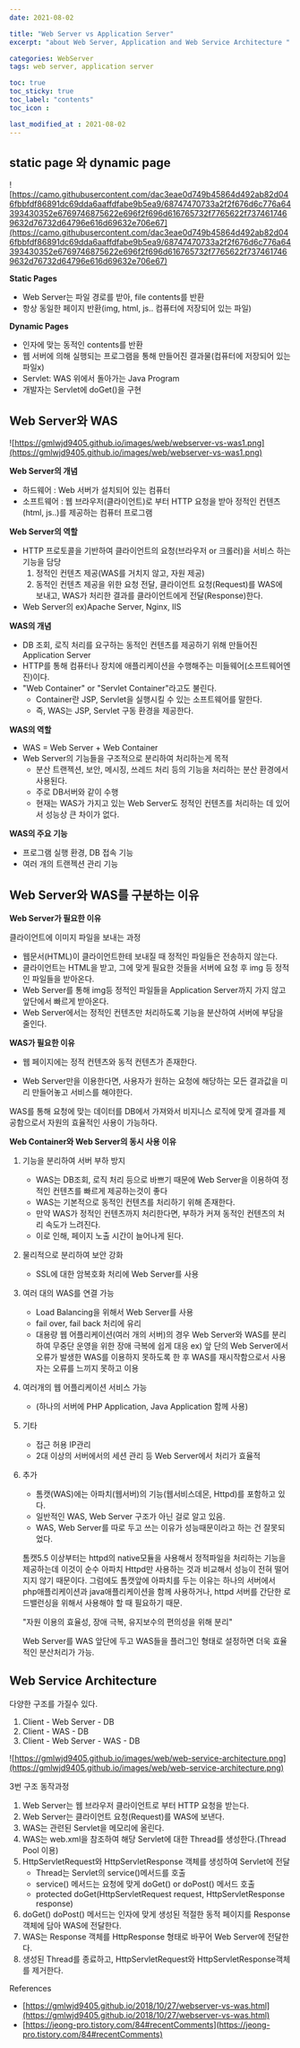 ```yaml
---
date: 2021-08-02

title: "Web Server vs Application Server"
excerpt: "about Web Server, Application and Web Service Architecture "

categories: WebServer
tags: web server, application server

toc: true  
toc_sticky: true
toc_label: "contents"
toc_icon : 

last_modified_at : 2021-08-02
---
```



## static page 와 dynamic page

![https://camo.githubusercontent.com/dac3eae0d749b45864d492ab82d046fbbfdf86891dc69dda6aaffdfabe9b5ea9/68747470733a2f2f676d6c776a64393430352e6769746875622e696f2f696d616765732f7765622f7374617469632d76732d64796e616d69632e706e67](https://camo.githubusercontent.com/dac3eae0d749b45864d492ab82d046fbbfdf86891dc69dda6aaffdfabe9b5ea9/68747470733a2f2f676d6c776a64393430352e6769746875622e696f2f696d616765732f7765622f7374617469632d76732d64796e616d69632e706e67)

**Static Pages**
- Web Server는 파일 경로를 받아, file contents를 반환
- 항상 동일한 페이지 반환(img, html, js.. 컴퓨터에 저장되어 있는 파일)

**Dynamic Pages**
- 인자에 맞는 동적인 contents를 반환
- 웹 서버에 의해 실행되는 프로그램을 통해 만들어진 결과물(컴퓨터에 저장되어 있는 파일x)
- Servlet: WAS 위에서 돌아가는 Java Program
- 개발자는 Servlet에 doGet()을 구현

## Web Server와 WAS
![https://gmlwjd9405.github.io/images/web/webserver-vs-was1.png](https://gmlwjd9405.github.io/images/web/webserver-vs-was1.png)

**Web Server의 개념**

- 하드웨어 : Web 서버가 설치되어 있는 컴퓨터
- 소프트웨어 : 웹 브라우저(클라이언트)로 부터 HTTP 요청을 받아 정적인 컨텐츠(html, js..)를 제공하는 컴퓨터 프로그램

**Web Server의 역할**

- HTTP 프로토콜을 기반하여 클라이언트의 요청(브라우저 or 크롤러)을 서비스 하는 기능을 담당
    1. 정적인 컨텐츠 제공(WAS를 거치지 않고, 자원 제공)
    2. 동적인 컨텐츠 제공을 위한 요청 전달, 클라이언트 요청(Request)를 WAS에 보내고, WAS가 처리한 결과를 클라이언트에게 전달(Response)한다.
- Web Server의 ex)Apache Server, Nginx, IIS

**WAS의 개념**

- DB 조회, 로직 처리를 요구하는 동적인 컨텐츠를 제공하기 위해 만들어진 Application Server
- HTTP를 통해 컴퓨터나 장치에 애플리케이션을 수행해주는 미들웨어(소프트웨어엔진)이다.
- "Web Container" or "Servlet Container"라고도 불린다.
    - Container란 JSP, Servlet을 실행시킬 수 있는 소프트웨어를 말한다.
    - 즉, WAS는 JSP, Servlet 구동 환경을 제공한다.

**WAS의 역할**

- WAS = Web Server + Web Container
- Web Server의 기능들을 구조적으로 분리하여 처리하는게 목적
    - 분산 트랜젝션, 보안, 메시징, 쓰레드 처리 등의 기능을 처리하는 분산 환경에서 사용된다.
    - 주로 DB서버와 같이 수행
    - 현재는 WAS가 가지고 있는 Web Server도 정적인 컨텐츠를 처리하는 데 있어서 성능상 큰 차이가 없다.

**WAS의 주요 기능**

- 프로그램 실행 환경, DB 접속 기능
- 여러 개의 트랜젝션 관리 기능

## Web Server와 WAS를 구분하는 이유  
  
**Web Server가 필요한 이유**

클라이언트에 이미지 파일을 보내는 과정

- 웹문서(HTML)이 클라이언트한테 보내질 때 정적인 파일들은 전송하지 않는다.
- 클라이언트는 HTML을 받고, 그에 맞게 필요한 것들을 서버에 요청 후  img 등 정적인 파일들을 받아온다.
- Web Server를 통해 img등 정적인 파일들을 Application Server까지 가지 않고 앞단에서 빠르게 받아온다.
- Web Server에서는 정적인 컨텐츠만 처리하도록 기능을 분산하여 서버에 부담을 줄인다.

**WAS가 필요한 이유**

- 웹 페이지에는 정적 컨텐츠와 동적 컨텐츠가 존재한다.

- Web Server만을 이용한다면, 사용자가 원하는 요청에 해당하는 모든 결과값을 미리 만들어놓고 서비스를 해야한다.

WAS를 통해 요청에 맞는 데이터를 DB에서 가져와서 비지니스 로직에 맞게 결과를 제공함으로서 자원의 효율적인 사용이 가능하다.

**Web Container와 Web Server의 동시 사용 이유**

1. 기능을 분리하여 서버 부하 방지
    - WAS는 DB조회, 로직 처리 등으로 바쁘기 때문에 Web Server을 이용하여 정적인 컨텐츠를 빠르게 제공하는것이 좋다
    - WAS는 기본적으로 동적인 컨텐츠를 처리하기 위해 존재한다.
    - 만약 WAS가 정적인 컨텐츠까지 처리한다면, 부하가 커져 동적인 컨텐츠의 처리 속도가 느려진다.
    - 이로 인해, 페이지 노출 시간이 늘어나게 된다.
2. 물리적으로 분리하여 보안 강화
    - SSL에 대한 암복호화 처리에 Web Server를 사용
3. 여러 대의 WAS를 연결 가능
    - Load Balancing을 위해서 Web Server를 사용
    - fail over, fail back 처리에 유리
    - 대용량 웹 어플리케이션(여러 개의 서버)의 경우 Web Server와 WAS를 분리 하여 무중단 운영을 위한 장애 극복에 쉽게 대응 ex) 앞 단의 Web Server에서 오류가 발생한 WAS를 이용하지 못하도록 한 후 WAS를 재시작함으로서 사용자는 오류를 느끼지 못하고 이용
4. 여러개의 웹 어플리케이션 서비스 가능
    - (하나의 서버에 PHP Application, Java Application 함께 사용)
5. 기타
    - 접근 허용 IP관리
    - 2대 이상의 서버에서의 세션 관리 등 Web Server에서 처리가 효율적
6. 추가
    - 톰캣(WAS)에는 아파치(웹서버)의 기능(웹서비스데몬, Httpd)를 포함하고 있다.
    - 일반적인 WAS, Web Server 구조가 아닌 걸로 알고 있음.
    - WAS, Web Server를 따로 두고 쓰는 이유가 성능때문이라고 하는 건 잘못되었다.

    톰캣5.5 이상부터는 httpd의 native모듈을 사용해서 정적파일을 처리하는 기능을 제공하는데 이것이 순수 아파치 Httpd만 사용하는 것과 비교해서 성능이 전혀 떨어지지 않기 때문이다.
    그럼에도 톰캣앞에 아파치를 두는 이유는 하나의 서버에서 php애플리케이션과 java애플리케이션을 함께 사용하거나, httpd 서버를 간단한 로드밸런싱을 위해서 사용해야 할 때 필요하기 때문.


    "자원 이용의 효율성, 장애 극복, 유지보수의 편의성을 위해 분리"

    Web Server를 WAS 앞단에 두고 WAS들을 플러그인 형태로 설정하면 더욱 효율적인 분산처리가 가능.

     

     

## Web Service Architecture

다양한 구조를 가질수 있다.

1. Client - Web Server - DB
2. Client - WAS - DB
3. Client - Web Server - WAS - DB

![https://gmlwjd9405.github.io/images/web/web-service-architecture.png](https://gmlwjd9405.github.io/images/web/web-service-architecture.png)

3번 구조 동작과정

1. Web Server는 웹 브라우저 클라이언트로 부터 HTTP 요청을 받는다.
2. Web Server는 클라이언트 요청(Request)를 WAS에 보낸다.
3. WAS는 관련된 Servlet을 메모리에 올린다.
4. WAS는 web.xml을 참조하여 해당 Servlet에 대한 Thread를 생성한다.(Thread Pool 이용)
5. HttpServletRequest와 HttpServletResponse 객체를 생성하여 Servlet에 전달
    - Thread는 Servlet의 service()메서드를 호출
    - service() 메서드는 요청에 맞게 doGet() or doPost() 메서드 호출
    - protected doGet(HttpServletRequest request, HttpServletResponse response)
6. doGet() doPost() 메서드는 인자에 맞게 생성된 적절한 동적 페이지를 Response 객체에 담아 WAS에 전달한다.
7. WAS는 Response 객체를 HttpResponse 형태로 바꾸어 Web Server에 전달한다.
8. 생성된 Thread를 종료하고, HttpServletRequest와 HttpServletResponse객체를 제거한다.

References

- [https://gmlwjd9405.github.io/2018/10/27/webserver-vs-was.html](https://gmlwjd9405.github.io/2018/10/27/webserver-vs-was.html)
- [https://jeong-pro.tistory.com/84#recentComments](https://jeong-pro.tistory.com/84#recentComments)